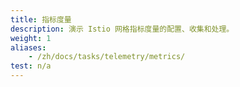 ```yaml
---
title: 指标度量
description: 演示 Istio 网格指标度量的配置、收集和处理。
weight: 1
aliases:
    - /zh/docs/tasks/telemetry/metrics/
test: n/a
---
```

